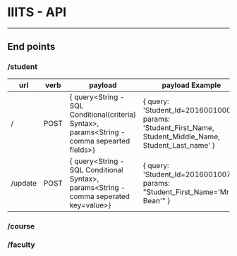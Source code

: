 # IIITS - API
---------------

## End points

### /student

url | verb | payload | payload Example
----|------|---------|----------------
/   | POST | { query<String - SQL Conditional(criteria) Syntax>,  params<String - comma sepearted fields>} | { query: 'Student_Id=20160010007', params: 'Student_First_Name, Student_Middle_Name, Student_Last_name' }
  /update | POST | { query<String - SQL Conditional Syntax>,  params<String - comma seperated key=value>} | { query: 'Student_Id=20160010070', params: "Student_First_Name='Mr. Bean'" }

### /course

### /faculty
